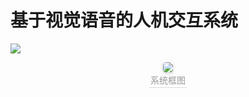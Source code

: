 # 基于视觉语音的人机交互系统
![](https://github.com/lilelife0/an-interactive-system-based-on-voice-and-vision/blob/master/make.png)
<center>
    <img style="border-radius: 0.3125em;
    box-shadow: 0 2px 4px 0 rgba(34,36,38,.12),0 2px 10px 0 rgba(34,36,38,.08);" 
    src="https://github.com/lilelife0/an-interactive-system-based-on-voice-and-vision/blob/master/make.png">
    <br>
    <div style="color:orange; border-bottom: 1px solid #d9d9d9;
    display: inline-block;
    color: #999;
    padding: 2px;">系统框图</div>
</center>
